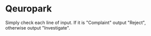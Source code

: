 # Qeuropark
Simply check each line of input. If it is "Complaint" output "Reject", otherwise output "Investigate".